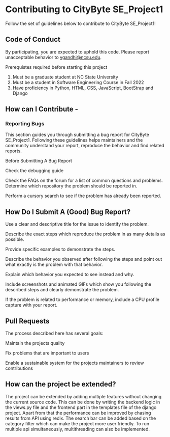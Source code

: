 # Contributing to CityByte SE_Project1

Follow the set of guidelines below to contribute to CityByte SE_Project1!

## Code of Conduct

By participating, you are expected to uphold this code. Please report unacceptable behavior to vgandhi@ncsu.edu.

Prerequistes required before starting this project

1. Must be a graduate student at NC State University
2. Must be a student in Software Engineering Course in Fall 2022
3. Have proficiency in Python, HTML, CSS, JavaScript, BootStrap and Django

## How can I Contribute -
 
### Reporting Bugs

This section guides you through submitting a bug report for CityByte SE_Project1. 
Following these guidelines helps maintainers and the community understand your report, reproduce the behavior and find related reports.

Before Submitting A Bug Report

Check the debugging guide

Check the FAQs on the forum for a list of common questions and problems.
Determine which repository the problem should be reported in.

Perform a cursory search to see if the problem has already been reported. 

## How Do I Submit A (Good) Bug Report?

Use a clear and descriptive title for the issue to identify the problem.

Describe the exact steps which reproduce the problem in as many details as possible.

Provide specific examples to demonstrate the steps. 

Describe the behavior you observed after following the steps and point out what exactly is the problem with that behavior.

Explain which behavior you expected to see instead and why.

Include screenshots and animated GIFs which show you following the described steps and clearly demonstrate the problem. 

If the problem is related to performance or memory, include a CPU profile capture with your report.

## Pull Requests

The process described here has several goals:

Maintain the projects quality

Fix problems that are important to users

Enable a sustainable system for the projects maintainers to review contributions

## How can the project be extended?

The project can be extended by adding multiple features without changing the current source code. This can be done by writing the backend logic in the views.py file and the frontend part in the templates file of the django project. Apart from that the performance can be improved by chasing results from API using redix. The search bar can be added based on the category filter which can make the project more user friendly. To run multiple api simultaneously, multithreading can also be implemented.
